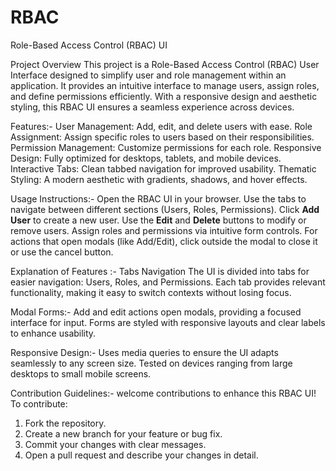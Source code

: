 # RBAC
Role-Based Access Control (RBAC) UI

Project Overview
This project is a Role-Based Access Control (RBAC) User Interface designed to simplify user and role management within an application. It provides an intuitive interface to manage users, assign roles, and define permissions efficiently. With a responsive design and aesthetic styling, this RBAC UI ensures a seamless experience across devices.

Features:-
User Management: Add, edit, and delete users with ease.
Role Assignment: Assign specific roles to users based on their responsibilities.
Permission Management: Customize permissions for each role.
Responsive Design: Fully optimized for desktops, tablets, and mobile devices.
Interactive Tabs: Clean tabbed navigation for improved usability.
Thematic Styling: A modern aesthetic with gradients, shadows, and hover effects.

Usage Instructions:-
Open the RBAC UI in your browser.
Use the tabs to navigate between different sections (Users, Roles, Permissions).
Click **Add User** to create a new user.
Use the **Edit** and **Delete** buttons to modify or remove users.
Assign roles and permissions via intuitive form controls.
For actions that open modals (like Add/Edit), click outside the modal to close it or use the cancel button.

Explanation of Features :-
Tabs Navigation
The UI is divided into tabs for easier navigation: Users, Roles, and Permissions.
Each tab provides relevant functionality, making it easy to switch contexts without losing focus.

Modal Forms:-
Add and edit actions open modals, providing a focused interface for input.
Forms are styled with responsive layouts and clear labels to enhance usability.

Responsive Design:-
Uses media queries to ensure the UI adapts seamlessly to any screen size.
Tested on devices ranging from large desktops to small mobile screens.

Contribution Guidelines:-
welcome contributions to enhance this RBAC UI! To contribute:
1. Fork the repository.
2. Create a new branch for your feature or bug fix.
3. Commit your changes with clear messages.
4. Open a pull request and describe your changes in detail.



